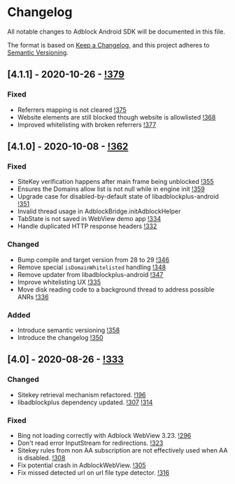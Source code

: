 # Changelog
All notable changes to Adblock Android SDK will be documented in this file.

The format is based on [Keep a Changelog](https://keepachangelog.com/en/1.0.0/),
and this project adheres to [Semantic Versioning](https://semver.org/spec/v2.0.0.html).

## [4.1.1] - 2020-10-26 - [!379](https://gitlab.com/eyeo/adblockplus/libadblockplus-android/-/merge_requests/379)
### Fixed
- Referrers mapping is not cleared [!375](https://gitlab.com/eyeo/adblockplus/libadblockplus-android/-/merge_requests/375)
- Website elements are still blocked though website is allowlisted [!368](https://gitlab.com/eyeo/adblockplus/libadblockplus-android/-/merge_requests/368)
- Improved whitelisting with broken referrers [!377](https://gitlab.com/eyeo/adblockplus/libadblockplus-android/-/merge_requests/377)

## [4.1.0] - 2020-10-08 - [!362](https://gitlab.com/eyeo/adblockplus/libadblockplus-android/-/merge_requests/362)
### Fixed
- SiteKey verification happens after main frame being unblocked [!355](https://gitlab.com/eyeo/adblockplus/libadblockplus-android/-/merge_requests/355)
- Ensures the Domains allow list is not null while in engine init [!359](https://gitlab.com/eyeo/adblockplus/libadblockplus-android/-/merge_requests/359)
- Upgrade case for disabled-by-default state of libadblockplus-android [!351](https://gitlab.com/eyeo/adblockplus/libadblockplus-android/-/merge_requests/351)
- Invalid thread usage in AdblockBridge.initAdblockHelper
- TabState is not saved in WebView demo app [!334](https://gitlab.com/eyeo/adblockplus/libadblockplus-android/-/merge_requests/334)
- Handle duplicated HTTP response headers [!332](https://gitlab.com/eyeo/adblockplus/libadblockplus-android/-/merge_requests/332)

### Changed
- Bump compile and target version from 28 to 29 [!346](https://gitlab.com/eyeo/adblockplus/libadblockplus-android/-/merge_requests/346)
- Remove special `isDomainWhitelisted` handling [!348](https://gitlab.com/eyeo/adblockplus/libadblockplus-android/-/merge_requests/348)
- Remove updater from libadblockplus-android [!347](https://gitlab.com/eyeo/adblockplus/libadblockplus-android/-/merge_requests/347)
- Improve whitelisting UX [!335](https://gitlab.com/eyeo/adblockplus/libadblockplus-android/-/merge_requests/335)
- Move disk reading code to a background thread to address possible ANRs [!336](https://gitlab.com/eyeo/adblockplus/libadblockplus-android/-/merge_requests/336)

### Added
- Introduce semantic versioning [!358](https://gitlab.com/eyeo/adblockplus/libadblockplus-android/-/merge_requests/358)
- Introduce the changelog [!350](https://gitlab.com/eyeo/adblockplus/libadblockplus-android/-/merge_requests/350)

## [4.0] - 2020-08-26 - [!333](https://gitlab.com/eyeo/adblockplus/libadblockplus-android/-/merge_requests/333)
### Changed
- Sitekey retrieval mechanism refactored. [!196](https://gitlab.com/eyeo/adblockplus/libadblockplus-android/-/merge_requests/196)
- libadblockplus dependency updated. [!307](https://gitlab.com/eyeo/adblockplus/libadblockplus-android/-/merge_requests/307) [!314](https://gitlab.com/eyeo/adblockplus/libadblockplus-android/-/merge_requests/314)

### Fixed
- Bing not loading correctly with Adblock WebView 3.23. [!296](https://gitlab.com/eyeo/adblockplus/libadblockplus-android/-/merge_requests/296)
- Don't read error InputStream for redirections. [!323](https://gitlab.com/eyeo/adblockplus/libadblockplus-android/-/merge_requests/323)
- Sitekey rules from non AA subscription are not effectively used when
  AA is disabled. [!308](https://gitlab.com/eyeo/adblockplus/libadblockplus-android/-/merge_requests/308)
- Fix potential crash in AdblockWebView. [!305](https://gitlab.com/eyeo/adblockplus/libadblockplus-android/-/merge_requests/305)
- Fix missed detected url on url file type detector. [!316](https://gitlab.com/eyeo/adblockplus/libadblockplus-android/-/merge_requests/316)
